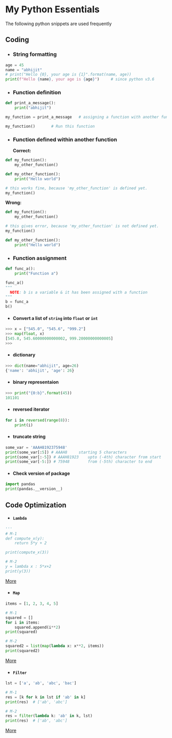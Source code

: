 # My Python Essentials
The following python snippets are used frequently

## Coding
* ### String formatting
```py
age = 45
name = "abhijit"
# print("Hello {0}, your age is {1}".format(name, age))
print(f"Hello {name}, your age is {age}")     # since python v3.6
```
* ### Function definition
```py
def print_a_message():
    print("abhijit")

my_function = print_a_message 	# assigning a function with another function

my_function()		# Run this function
```

* ### Function defined within another function 
	**Correct:**
```py
def my_function():
	my_other_function()

def my_other_function():
	print("Hello world")

# this works fine, because 'my_other_function' is defined yet.
my_function()
```
	
  **Wrong:**
```py
def my_function():
	my_other_function()

# this gives error, because 'my_other_function' is not defined yet.
my_function()

def my_other_function():
	print("Hello world")
```
* ### Function assignment
```py
def func_a():
	print("Function a")

func_a()
"""
  NOTE: b is a variable & it has been assigned with a function
"""
b = func_a
b()
``` 
* #### Convert a list of `string` into `float` or `int`
```py
>>> x = ["545.0", "545.6", "999.2"]
>>> map(float, x)
[545.0, 545.60000000000002, 999.20000000000005]
>>>
```
* #### dictionary
```py
>>> dict(name="abhijit", age=26)
{'name': 'abhijit', 'age': 26}
```	
* #### binary representaion
```py
>>> print("{0:b}".format(45))
101101
```
* #### reversed iterator
```py
for i in reversed(range(8)):
    print(i)
```
* #### truncate string
```py
some_var = 'AAAH8192375948'
print(some_var[:5]) # AAAH8		starting 5 characters
print(some_var[:-5]) # AAAH81923	upto (-4th) character from start
print(some_var[-5:]) # 75948		from (-5th) character to end
```
* #### Check version of package
```py
import pandas
print(pandas.__version__)
```
## Code Optimization
* #### `Lambda`
```py
'''
# M-1
def compute_x(y):
    return 5*y + 2

print(compute_x(3))

# M-2
y = lambda x : 5*x+2
print(y(3))
```
[More](./coding/lambda.py)

* #### `Map`
```py
items = [1, 2, 3, 4, 5]

# M-1
squared = []
for i in items:
    squared.append(i**2)
print(squared)

# M-2
squared2 = list(map(lambda x: x**2, items))
print(squared2)
```
[More](./coding/map.py)

* #### `Filter`
```py
lst = ['a', 'ab', 'abc', 'bac']

# M-1
res = [k for k in lst if 'ab' in k]
print(res)	# ['ab', 'abc']

# M-2
res = filter(lambda k: 'ab' in k, lst)
print(res)	# ['ab', 'abc']
```
[More](./coding/filter.py)
